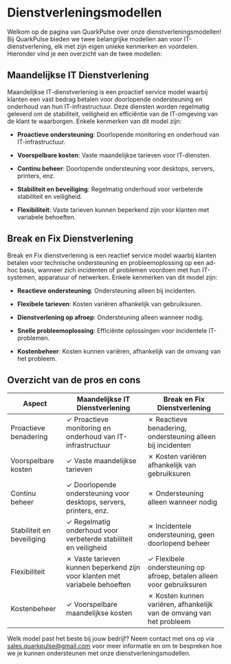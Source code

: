 # Dienstverleningsmodellen

Welkom op de pagina van QuarkPulse over onze dienstverleningsmodellen! Bij QuarkPulse bieden we twee belangrijke modellen aan voor IT-dienstverlening, elk met zijn eigen unieke kenmerken en voordelen. Hieronder vind je een overzicht van de twee modellen:

## Maandelijkse IT Dienstverlening

Maandelijkse IT-dienstverlening is een proactief service model waarbij klanten een vast bedrag betalen voor doorlopende ondersteuning en onderhoud van hun IT-infrastructuur. Deze diensten worden regelmatig geleverd om de stabiliteit, veiligheid en efficiëntie van de IT-omgeving van de klant te waarborgen. Enkele kenmerken van dit model zijn:

- **Proactieve ondersteuning**: Doorlopende monitoring en onderhoud van IT-infrastructuur.
  
- **Voorspelbare kosten**: Vaste maandelijkse tarieven voor IT-diensten.
  
- **Continu beheer**: Doorlopende ondersteuning voor desktops, servers, printers, enz.

- **Stabiliteit en beveiliging**: Regelmatig onderhoud voor verbeterde stabiliteit en veiligheid.

- **Flexibiliteit**: Vaste tarieven kunnen beperkend zijn voor klanten met variabele behoeften.

## Break en Fix Dienstverlening

Break en Fix dienstverlening is een reactief service model waarbij klanten betalen voor technische ondersteuning en probleemoplossing op een ad-hoc basis, wanneer zich incidenten of problemen voordoen met hun IT-systemen, apparatuur of netwerken. Enkele kenmerken van dit model zijn:

- **Reactieve ondersteuning**: Ondersteuning alleen bij incidenten.
  
- **Flexibele tarieven**: Kosten variëren afhankelijk van gebruiksuren.
  
- **Dienstverlening op afroep**: Ondersteuning alleen wanneer nodig.

- **Snelle probleemoplossing**: Efficiënte oplossingen voor incidentele IT-problemen.

- **Kostenbeheer**: Kosten kunnen variëren, afhankelijk van de omvang van het probleem.


## Overzicht van de pros en cons

| Aspect                     | Maandelijkse IT Dienstverlening   | Break en Fix Dienstverlening |
|----------------------------|-----------------------------------|------------------------------|
| Proactieve benadering      | ✓ Proactieve monitoring en onderhoud van IT-infrastructuur | ✗ Reactieve benadering, ondersteuning alleen bij incidenten |
| Voorspelbare kosten        | ✓ Vaste maandelijkse tarieven    | ✗ Kosten variëren afhankelijk van gebruiksuren |
| Continu beheer             | ✓ Doorlopende ondersteuning voor desktops, servers, printers, enz. | ✗ Ondersteuning alleen wanneer nodig |
| Stabiliteit en beveiliging | ✓ Regelmatig onderhoud voor verbeterde stabiliteit en veiligheid | ✗ Incidentele ondersteuning, geen doorlopend beheer |
| Flexibiliteit              | ✗ Vaste tarieven kunnen beperkend zijn voor klanten met variabele behoeften | ✓ Flexibele ondersteuning op afroep, betalen alleen voor gebruiksuren |
| Kostenbeheer               | ✓ Voorspelbare maandelijkse kosten | ✗ Kosten kunnen variëren, afhankelijk van de omvang van het probleem |



Welk model past het beste bij jouw bedrijf? Neem contact met ons op via sales.quarkpulse@gmail.com voor meer informatie en om te bespreken hoe we je kunnen ondersteunen met onze dienstverleningsmodellen.
